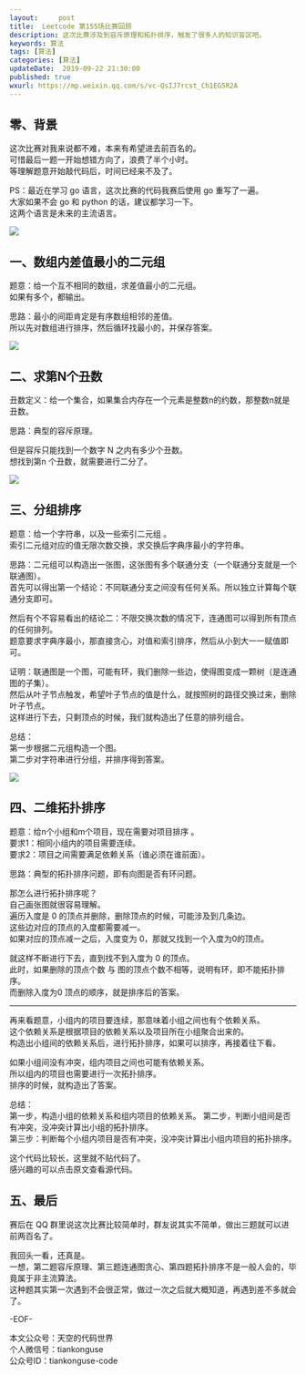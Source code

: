 ```yaml
---   
layout:     post  
title:  Leetcode 第155场比赛回顾  
description: 这次比赛涉及到容斥原理和拓扑排序，触发了很多人的知识盲区吧。  
keywords: 算法  
tags: [算法]    
categories: [算法]  
updateDate:  2019-09-22 21:30:00  
published: true  
wxurl: https://mp.weixin.qq.com/s/vc-QsIJ7rcst_Ch1EG5R2A  
---  
```



## 零、背景  


这次比赛对我来说都不难，本来有希望进去前百名的。  
可惜最后一题一开始想错方向了，浪费了半个小时。  
等理解题意开始敲代码后，时间已经来不及了。  


PS：最近在学习 go 语言，这次比赛的代码我赛后使用 go 重写了一遍。  
大家如果不会 go 和 python 的话，建议都学习一下。  
这两个语言是未来的主流语言。  


![](https://res2019.tiankonguse.com/images/2019/09/22/001.png)


## 一、数组内差值最小的二元组  


题意：给一个互不相同的数组，求差值最小的二元组。  
如果有多个，都输出。  


思路：最小的间距肯定是有序数组相邻的差值。  
所以先对数组进行排序，然后循环找最小的，并保存答案。  


![](https://res2019.tiankonguse.com/images/2019/09/22/002.png)


## 二、求第N个丑数  


丑数定义：给一个集合，如果集合内存在一个元素是整数n的约数，那整数n就是丑数。  


思路：典型的容斥原理。  


但是容斥只能找到一个数字 N 之内有多少个丑数。  
想找到第n 个丑数，就需要进行二分了。 


![](https://res2019.tiankonguse.com/images/2019/09/22/003.png)


## 三、分组排序  


题意：给一个字符串，以及一些索引二元组 。  
索引二元组对应的值无限次数交换，求交换后字典序最小的字符串。    


思路：二元组可以构造出一张图，这张图有多个联通分支（一个联通分支就是一个联通图）。    
首先可以得出第一个结论：不同联通分支之间没有任何关系。所以独立计算每个联通分支即可。  


然后有个不容易看出的结论二：不限交换次数的情况下，连通图可以得到所有顶点的任何排列。  
题意要求字典序最小，那直接贪心，对值和索引排序，然后从小到大一一赋值即可。
  
  
证明：联通图是一个图，可能有环，我们删除一些边，使得图变成一颗树（是连通图的子集）。  
然后从叶子节点触发，希望叶子节点的值是什么，就按照树的路径交换过来，删除叶子节点。  
这样进行下去，只剩顶点的时候，我们就构造出了任意的排列组合。  
  

总结：  
第一步根据二元组构造一个图。  
第二步对字符串进行分组，并排序得到答案。  


![](https://res2019.tiankonguse.com/images/2019/09/22/004.png)


## 四、二维拓扑排序  


题意：给n个小组和m个项目，现在需要对项目排序 。  
要求1：相同小组内的项目需要连续。  
要求2：项目之间需要满足依赖关系（谁必须在谁前面）。  


思路：典型的拓扑排序问题，即有向图是否有环问题。  


那怎么进行拓扑排序呢？  
自己画张图就很容易理解。  
遍历入度是 0 的顶点并删除，删除顶点的时候，可能涉及到几条边。  
这些边对应的顶点的入度都需要减一。  
如果对应的顶点减一之后，入度变为 0，那就又找到一个入度为0的顶点。  


就这样不断进行下去，直到找不到入度为 0 的顶点。  
此时，如果删除的顶点个数 与 图的顶点个数不相等，说明有环，即不能拓扑排序。  
而删除入度为0 顶点的顺序，就是排序后的答案。  


----


再来看题意，小组内的项目要连续，那意味着小组之间也有个依赖关系。  
这个依赖关系是根据项目的依赖关系以及项目所在小组聚合出来的。  
构造出小组间的依赖关系后，进行拓扑排序，如果可以排序，再接着往下看。  


如果小组间没有冲突，组内项目之间也可能有依赖关系。  
所以组内的项目也需要进行一次拓扑排序。  
排序的时候，就构造出了答案。  


总结：  
第一步，构造小组的依赖关系和组内项目的依赖关系。 
第二步，判断小组间是否有冲突，没冲突计算出小组的拓扑排序。  
第三步：判断每个小组内项目是否有冲突，没冲突计算出小组内项目的拓扑排序。  


这个代码比较长，这里就不贴代码了。  
感兴趣的可以点击原文查看源代码。  


## 五、最后  


赛后在 QQ 群里说这次比赛比较简单时，群友说其实不简单，做出三题就可以进前两百名了。  


我回头一看，还真是。  
一想，第二题容斥原理、第三题连通图贪心、第四题拓扑排序不是一般人会的，毕竟属于非主流算法。  
这种题其实第一次遇到不会很正常，做过一次之后就大概知道，再遇到差不多就会了。  


-EOF-  


本文公众号：天空的代码世界  
个人微信号：tiankonguse  
公众号ID：tiankonguse-code  
  

